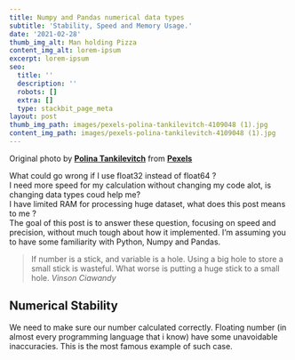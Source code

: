 ```yaml
---
title: Numpy and Pandas numerical data types
subtitle: 'Stability, Speed and Memory Usage.'
date: '2021-02-28'
thumb_img_alt: Man holding Pizza
content_img_alt: lorem-ipsum
excerpt: lorem-ipsum
seo:
  title: ''
  description: ''
  robots: []
  extra: []
  type: stackbit_page_meta
layout: post
thumb_img_path: images/pexels-polina-tankilevitch-4109048 (1).jpg
content_img_path: images/pexels-polina-tankilevitch-4109048 (1).jpg
---
```

Original photo by [**Polina Tankilevitch**](https://www.pexels.com/@polina-tankilevitch?utm_content=attributionCopyText\&utm_medium=referral\&utm_source=pexels) from [**Pexels**](https://www.pexels.com/photo/food-woman-winter-fun-4109048/?utm_content=attributionCopyText\&utm_medium=referral\&utm_source=pexels)

What could go wrong if I use float32 instead of float64 ?  
I need more speed for my calculation without changing my code alot, is changing data types coud help me?  
I have limited RAM for processing huge dataset, what does this post means to me ?  
The goal of this post is to answer these question, focusing on speed and precision, without much tough about how it implemented. I’m assuming you to have some familiarity with Python, Numpy and Pandas.  

> If number is a stick, and variable is a hole. Using a big hole to store a small stick is wasteful. What worse is putting a huge stick to a small hole.
<cite>Vinson Ciawandy</cite>

## Numerical Stability  
We need to make sure our number calculated correctly. Floating number (in almost every programming language that i know) have some unavoidable inaccuracies. This is the most famous example of such case.